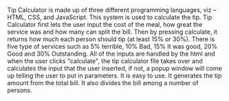 Tip Calculator is made up of three different programming languages, viz – HTML, CSS, and JavaScript. This system is used to calculate the tip. Tip Calculator first lets the user input the cost of the meal, how great the service was and how many can split the bill. Then by pressing calculate, it returns how much each person should tip (at least 15% or 30%).
There is five type of services such as 5% terrible, 10% Bad, 15% It was good, 20% Good and 30% Outstanding.
All of the inputs are handled by the html and when the user clicks "calculate", the tip calculator file takes over and calculates the input that the user inserted, if not, a popup window will come up telling the user to put in parameters.
It is easy to use. It generates the tip amount from the total bill. It also divides the bill among a number of persons.
